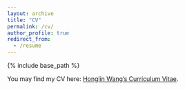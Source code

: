 ```yaml
---
layout: archive
title: "CV"
permalink: /cv/
author_profile: true
redirect_from:
  - /resume
---
```


{% include base_path %}

You may find my CV here: [Honglin Wang’s Curriculum Vitae](https://../assets/CV_Honglin_Wang.pdf).
